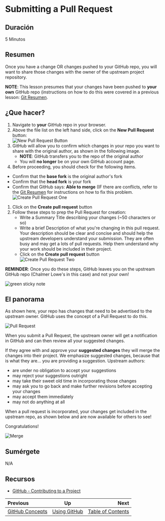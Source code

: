 <!-- begin auto-generated title section -->
# Submitting a Pull Request
<!-- end auto-generated section -->


## Duración

5 Minutos


## Resumen

Once you have a change OR changes pushed to your GitHub repo, you will want to share those changes with the owner of the upstream project repository.

**NOTE**: This lesson presumes that your changes have been pushed to **your own** GitHub repo (instructions on how to do this were covered in a previous lesson: [Git Resumen](./git_Resumen.md).


## ¿Que hacer?

1. Navigate to **your** GitHub repo in your browser.
1. Above the file list on the left hand side, click on the **New Pull Request** button:<br>
![New Pull Request Button](images/new-pull-request-icon.png)
1. GitHub will allow you to confirm which changes in your repo you want to share with the original author, as shown in the following image.
   * **NOTE**: GitHub transfers you to the repo of the original author
   * You will **no longer** be on your own GitHub account page.
1. Before proceeding, you should check for the following items.
  * Confirm that the **base fork** is the original author's fork
  * Confirm that the **head fork** is your fork
  * Confirm that GitHub says: **Able to merge** (IF there are conflicts, refer to the [Git Resumen](./lesson_05_git_Resumen.md) for instructions on how to fix this problem.<br>
![Create Pull Request One](images/create-pull-request-one.png)
1. Click on the **Create pull request** button
1. Follow these steps to prep the Pull Request for creation:
    * Write a Summary Title describing your changes (~50 characters or so)
    * Write a brief Description of what you're changing in this pull request. Your description should be clear and concise and should help the upstream developers understand your submission. They are often busy and may get a lots of pull requests. Help them understand why your work should be included in their project.
    * Click on the **Create pull request** button<br>
![Create Pull Request Two](images/create-pull-request-two.png)

**REMINDER**:  Once you do these steps, GitHub leaves you on the upstream GitHub repo (Chalmer Lowe's in this case) and not your own!

![green sticky note](images/Sticky-Note-02-Green-300px.png)


## El panorama

As shown here, your repo has changes that need to be advertised to the upstream owner. GitHub uses the concept of a Pull Request to do this.

![Pull Request](images/git_pull_request.png)

When you submit a Pull Request, the upstream owner will get a notification in GitHub and can then review all your suggested changes.

If they agree with and approve your **suggested changes** they will merge the changes into their project. We emphasize suggested changes, because that is what they are... you are providing a suggestion. Upstream authors:

* are under no obligation to accept your suggestions
* may reject your suggestions outright
* may take their sweet old time in incorporating those changes
* may ask you to go back and make further revisions before accepting your changes
* may accept them immediately
* may not do anything at all

When a pull request is incorporated, your changes get included in the upstream repo, as shown below and are now available for others to see!

Congratulations!

![Merge](images/github_merge.png)

## Sumérgete

N/A


## Recursos

* [GitHub - Contributing to a Project](https://git-scm.com/book/en/v2/GitHub-Contributing-to-a-Project)

<!-- begin auto-generated nav-links section -->
| Previous | Up | Next |
|:---------|:---:|-----:|
| [GitHub Concepts](./github_concepts.md) | [Using GitHub](./github_Resumen.md) | [Table of Contents](./README.md) |
<!-- end auto-generated section -->
